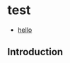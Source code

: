 # test

* [hello](architecture/resources/oracle-introduction-to-steam-processing.md)

## Introduction



